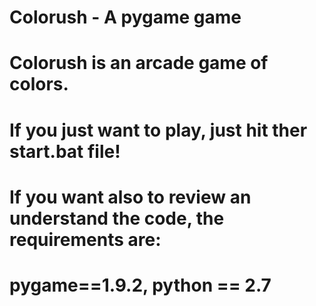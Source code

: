 # Colorush - A pygame game
# Colorush is an arcade game of colors.
#
# If you just want to play, just hit ther start.bat file!
#
# If you want also to review an understand the code, the requirements are: 
# pygame==1.9.2, python == 2.7
